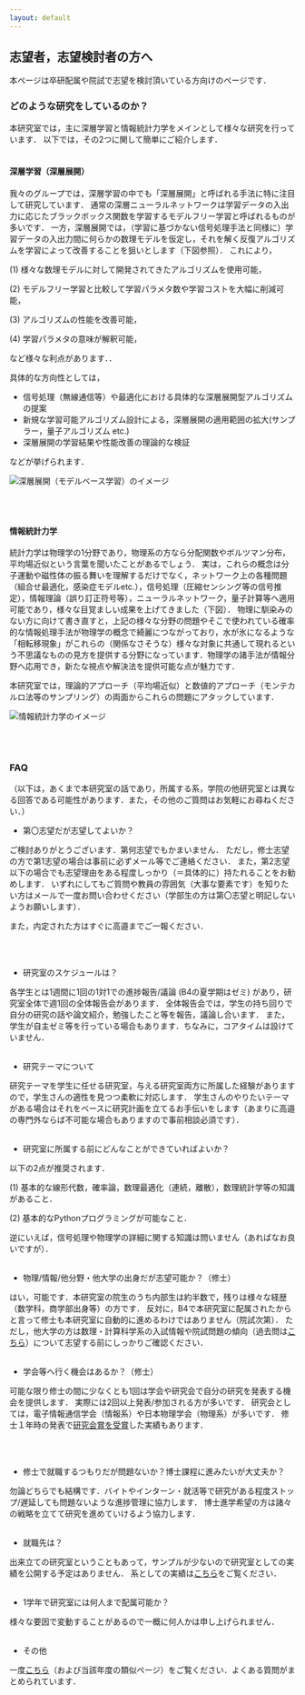 ```yaml
---
layout: default
---
```


## 志望者，志望検討者の方へ

本ページは卒研配属や院試で志望を検討頂いている方向けのページです．

### どのような研究をしているのか？

本研究室では，主に深層学習と情報統計力学をメインとして様々な研究を行っています．
以下では，その2つに関して簡単にご紹介します．
<br><br>

#### 深層学習（深層展開）

我々のグループでは，深層学習の中でも「深層展開」と呼ばれる手法に特に注目して研究しています．
通常の深層ニューラルネットワークは学習データの入出力に応じたブラックボックス関数を学習するモデルフリー学習と呼ばれるものが多いです．
一方，深層展開では，（学習に基づかない信号処理手法と同様に）学習データの入出力間に何らかの数理モデルを仮定し，それを解く反復アルゴリズムを学習によって改善することを狙いとします（下図参照）．
これにより，

(1) 様々な数理モデルに対して開発されてきたアルゴリズムを使用可能，

(2) モデルフリー学習と比較して学習パラメタ数や学習コストを大幅に削減可能，

(3) アルゴリズムの性能を改善可能，

(4) 学習パラメタの意味が解釈可能，

など様々な利点があります．．

具体的な方向性としては，

* 信号処理（無線通信等）や最適化における具体的な深層展開型アルゴリズムの提案
* 新規な学習可能アルゴリズム設計による，深層展開の適用範囲の拡大(サンプラー，量子アルゴリズム etc.)
* 深層展開の学習結果や性能改善の理論的な検証

などが挙げられます．

![深層展開（モデルベース学習）のイメージ]({{site.baseurl}}/images/modelb.png)

<br><br>

#### 情報統計力学

統計力学は物理学の1分野であり，物理系の方なら分配関数やボルツマン分布，平均場近似という言葉を聞いたことがあるでしょう．
実は，これらの概念は分子運動や磁性体の振る舞いを理解するだけでなく，ネットワーク上の各種問題（組合せ最適化，感染症モデルetc.），信号処理（圧縮センシング等の信号推定），情報理論（誤り訂正符号等），ニューラルネットワーク，量子計算等へ適用可能であり，様々な目覚ましい成果を上げてきました（下図）．
物理に馴染みのない方に向けて書き直すと，上記の様々な分野の問題やそこで使われている確率的な情報処理手法が物理学の概念で綺麗につながっており，水が氷になるような「相転移現象」がこれらの（関係なさそうな）様々な対象に共通して現れるという不思議なものの見方を提供する分野になっています．物理学の諸手法が情報分野へ応用でき，新たな視点や解決法を提供可能な点が魅力です．

本研究室では，理論的アプローチ（平均場近似）と数値的アプローチ（モンテカルロ法等のサンプリング）の両面からこれらの問題にアタックしています．

![情報統計力学のイメージ]({{site.baseurl}}/images/statmech.png)


<br><br>
### FAQ

（以下は，あくまで本研究室の話であり，所属する系，学院の他研究室とは異なる回答である可能性があります．また，その他のご質問はお気軽にお尋ねください．）


* 第〇志望だが志望してよいか？

ご検討ありがとうございます．第何志望でもかまいません．
ただし，修士志望の方で第1志望の場合は事前に必ずメール等でご連絡ください．
また，第2志望以下の場合でも志望理由をある程度しっかり（＝具体的に）持たれることをお勧めします．
いずれにしてもご質問や教員の雰囲気（大事な要素です）を知りたい方はメールで一度お問い合わせください（学部生の方は第〇志望と明記しないようお願いします）．
<br>

また，内定された方はすぐに高邉までご一報ください．

<br><br>

* 研究室のスケジュールは？

各学生とは1週間に1回の1対1での進捗報告/議論 (B4の夏学期はゼミ) があり，研究室全体で週1回の全体報告会があります．
全体報告会では，学生の持ち回りで自分の研究の話や論文紹介，勉強したこと等を報告，議論し合います．
また，学生が自主ゼミ等を行っている場合もあります．ちなみに，コアタイムは設けていません．
<br><br>

* 研究テーマについて

研究テーマを学生に任せる研究室，与える研究室両方に所属した経験がありますので，学生さんの適性を見つつ柔軟に対応します．
学生さんのやりたいテーマがある場合はそれをベースに研究計画を立てるお手伝いをします（あまりに高邉の専門外ならば不可能な場合もありますので事前相談必須です）．
<br><br>

* 研究室に所属する前にどんなことができていればよいか？

以下の2点が推奨されます．

(1) 基本的な線形代数，確率論，数理最適化（連続，離散），数理統計学等の知識があること．

(2) 基本的なPythonプログラミングが可能なこと．

逆にいえば，信号処理や物理学の詳細に関する知識は問いません（あればなお良いですが）．
<br><br>

* 物理/情報/他分野・他大学の出身だが志望可能か？（修士）

はい，可能です．本研究室の院生のうち内部生は約半数で，残りは様々な経歴（数学科，商学部出身等）の方です．
反対に，B4で本研究室に配属されたからと言って修士も本研究室に自動的に進めるわけではありません（院試次第）．
ただし，他大学の方は数理・計算科学系の入試情報や院試問題の傾向（過去問は[こちら](https://www.titech.ac.jp/admissions/prospective-students/admissions/past-exam-papers)）について志望する前にしっかりご確認ください．
<br><br>

* 学会等へ行く機会はあるか？（修士）

可能な限り修士の間に少なくとも1回は学会や研究会で自分の研究を発表する機会を提供します．
実際には2回以上発表/参加される方が多いです．
研究会としては，電子情報通信学会（情報系）や日本物理学会（物理系）が多いです．
修士１年時の発表で[研究会賞を受賞](https://educ.titech.ac.jp/is/news/2024_09/066574.html)した実績もあります．

<br><br>

* 修士で就職するつもりだが問題ないか？博士課程に進みたいが大丈夫か？

勿論どちらでも結構です．バイトやインターン・就活等で研究がある程度ストップ/遅延しても問題ないような進捗管理に協力します．
博士進学希望の方は諸々の戦略を立てて研究を進めていけるよう協力します．
<br><br>

* 就職先は？

出来立ての研究室ということもあって，サンプルが少ないので研究室としての実績を公開する予定はありません．
系としての実績は[こちら](https://educ.titech.ac.jp/is/future/)をご覧ください．
<br><br>

* 1学年で研究室には何人まで配属可能か？

様々な要因で変動することがあるので一概に何人かは申し上げられません．
<br><br>

* その他

一度[こちら](https://www.li.c.titech.ac.jp/admission/2023.html)（および当該年度の類似ページ）をご覧ください．よくある質問がまとめられています．

